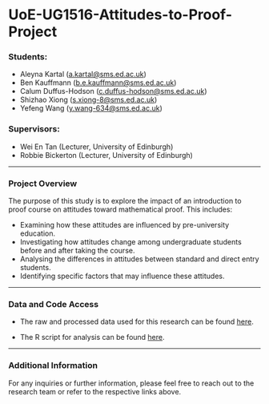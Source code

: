 # UoE-UG1516-Attitudes-to-Proof-Project

### Students:
- Aleyna Kartal (a.kartal@sms.ed.ac.uk)  
- Ben Kauffmann (b.e.kauffmann@sms.ed.ac.uk)  
- Calum Duffus-Hodson (c.duffus-hodson@sms.ed.ac.uk)  
- Shizhao Xiong (s.xiong-8@sms.ed.ac.uk)  
- Yefeng Wang (y.wang-634@sms.ed.ac.uk)  

### Supervisors:
- Wei En Tan (Lecturer, University of Edinburgh)  
- Robbie Bickerton (Lecturer, University of Edinburgh)

---

### Project Overview
The purpose of this study is to explore the impact of an introduction to proof course on attitudes toward mathematical proof. This includes:

- Examining how these attitudes are influenced by pre-university education.
- Investigating how attitudes change among undergraduate students before and after taking the course.
- Analysing the differences in attitudes between standard and direct entry students.
- Identifying specific factors that may influence these attitudes.

---

### Data and Code Access

- The raw and processed data used for this research can be found [here](https://github.com/xiongshizhao/UoE-UG1516-Attitudes-to-Proof-Project/tree/main/data).

- The R script for analysis can be found [here](https://github.com/xiongshizhao/UoE-UG1516-Attitudes-to-Proof-Project/tree/main/script).

---

### Additional Information

For any inquiries or further information, please feel free to reach out to the research team or refer to the respective links above.
